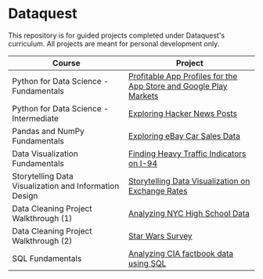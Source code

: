 # Dataquest

This repository is for guided projects completed under Dataquest's curriculum. All projects are meant for personal development only.

| Course | Project |
|--------|---------|
| Python for Data Science - Fundamentals | [Profitable App Profiles for the App Store and Google Play Markets](https://github.com/kulraween/Dataquest/blob/main/Profitable%20App%20Profiles%20for%20the%20App%20Store%20and%20Google%20Play%20Markets.ipynb) |
| Python for Data Science - Intermediate | [Exploring Hacker News Posts](https://github.com/kulraween/Dataquest/blob/main/Exploring%20Hacker%20News%20Posts.ipynb) |
| Pandas and NumPy Fundamentals | [Exploring eBay Car Sales Data](https://github.com/kulraween/Dataquest/blob/main/Exploring%20eBay%20Car%20Sales%20Data.ipynb) |
| Data Visualization Fundamentals | [Finding Heavy Traffic Indicators on I-94](https://github.com/kulraween/Dataquest/blob/main/Heavy%20Traffic%20Indicators%20on%20I-94.ipynb) |
| Storytelling Data Visualization and Information Design | [Storytelling Data Visualization on Exchange Rates](https://github.com/kulraween/Dataquest/blob/main/Story%20Telling%20Visualization%20on%20Exchange%20rates.ipynb) |
| Data Cleaning Project Walkthrough (1) | [Analyzing NYC High School Data](https://github.com/kulraween/Dataquest/blob/main/Schools.ipynb) |
| Data Cleaning Project Walkthrough (2) | [Star Wars Survey](https://github.com/kulraween/Dataquest/blob/main/StarWars%20Survey.ipynb) |
| SQL Fundamentals | [Analyzing CIA factbook data using SQL](https://github.com/kulraween/Dataquest/blob/main/Analyzing%20CIA%20Factbook%20data.ipynb) |
